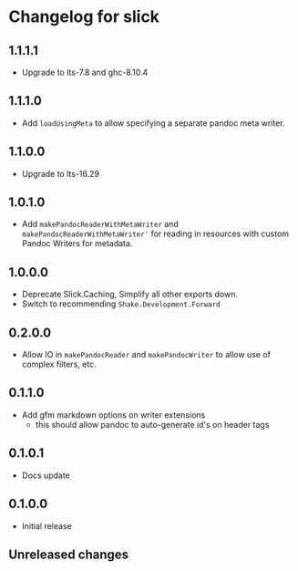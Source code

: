 # Changelog for slick

## 1.1.1.1
- Upgrade to lts-7.8 and ghc-8.10.4

## 1.1.1.0
- Add `loadUsingMeta` to allow specifying a separate pandoc meta writer.

## 1.1.0.0
- Upgrade to lts-16.29

## 1.0.1.0
- Add `makePandocReaderWithMetaWriter` and `makePandocReaderWithMetaWriter'` for reading in resources with custom Pandoc Writers for metadata.

## 1.0.0.0
- Deprecate Slick.Caching, Simplify all other exports down.
- Switch to recommending `Shake.Development.Forward`

## 0.2.0.0
- Allow IO in `makePandocReader` and `makePandocWriter` to allow use of complex filters, etc.

## 0.1.1.0
- Add gfm markdown options on writer extensions
    - this should allow pandoc to auto-generate id's on header tags

## 0.1.0.1
- Docs update

## 0.1.0.0
- Initial release

## Unreleased changes
